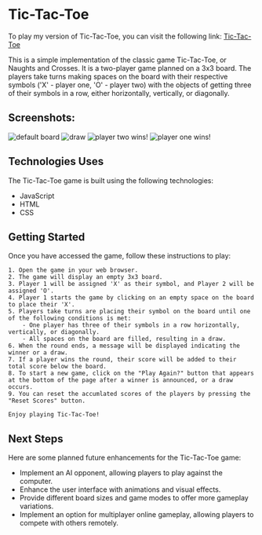# Tic-Tac-Toe

To play my version of Tic-Tac-Toe, you can visit the following link: [Tic-Tac-Toe](https://papa-fish.github.io/tic-tac-toe/)

This is a simple implementation of the classic game Tic-Tac-Toe, or Naughts and Crosses. It is a two-player game planned on a 3x3 board. The players take turns making spaces on the board with their respective symbols ('X' - player one, 'O' - player two) with the objects of getting three of their symbols in a row, either horizontally, vertically, or diagonally.

## Screenshots:

![default board](screenshots/Screenshot%202023-06-08%20at%2014.29.51.png)
![draw](screenshots/Screenshot%202023-06-08%20at%2014.30.15.png)
![player two wins!](screenshots/Screenshot%202023-06-08%20at%2014.30.29.png)
![player one wins!](screenshots/Screenshot%202023-06-08%20at%2014.30.40.png)

## Technologies Uses

The Tic-Tac-Toe game is built using the following technologies:

- JavaScript
- HTML
- CSS

## Getting Started

Once you have accessed the game, follow these instructions to play:

    1. Open the game in your web browser.
    2. The game will display an empty 3x3 board.
    3. Player 1 will be assigned 'X' as their symbol, and Player 2 will be assigned 'O'.
    4. Player 1 starts the game by clicking on an empty space on the board to place their 'X'.
    5. Players take turns are placing their symbol on the board until one of the following conditions is met:
        - One player has three of their symbols in a row horizontally, vertically, or diagonally.
        - All spaces on the board are filled, resulting in a draw.
    6. When the round ends, a message will be displayed indicating the winner or a draw.
    7. If a player wins the round, their score will be added to their total score below the board.
    8. To start a new game, click on the "Play Again?" button that appears at the bottom of the page after a winner is announced, or a draw occurs.
    9. You can reset the accumlated scores of the players by pressing the "Reset Scores" button.

    Enjoy playing Tic-Tac-Toe!

## Next Steps

Here are some planned future enhancements for the Tic-Tac-Toe game:

- Implement an AI opponent, allowing players to play against the computer.
- Enhance the user interface with animations and visual effects.
- Provide different board sizes and game modes to offer more gameplay variations.
- Implement an option for multiplayer online gameplay, allowing players to compete with others remotely.